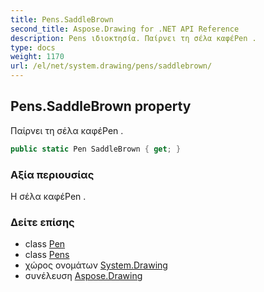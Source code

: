 ```yaml
---
title: Pens.SaddleBrown
second_title: Aspose.Drawing for .NET API Reference
description: Pens ιδιοκτησία. Παίρνει τη σέλα καφέPen .
type: docs
weight: 1170
url: /el/net/system.drawing/pens/saddlebrown/
---
```

## Pens.SaddleBrown property

Παίρνει τη σέλα καφέPen .

```csharp
public static Pen SaddleBrown { get; }
```

### Αξία περιουσίας

Η σέλα καφέPen .

### Δείτε επίσης

* class [Pen](../../pen/)
* class [Pens](../)
* χώρος ονομάτων [System.Drawing](../../pens/)
* συνέλευση [Aspose.Drawing](../../../)


